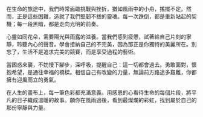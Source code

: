 在生命的旅途中，我們時常面臨挑戰與挫折，猶如風雨中的小舟，搖擺不定。然而，正是這些困難，造就了我們堅韌不拔的靈魂。每一次跌倒，都是重新站起的契機；每一段黑暗，都是走向光明的前奏。

心靈如同花朵，需要陽光與雨露的滋養。當我們感到疲憊，試著給自己片刻的寧靜，聆聽內心的聲音。學會接納自己的不完美，因為那正是你獨特的美麗所在。別忘了，生活不是追求完美的競賽，而是享受過程的藝術。

當困惑來襲，不妨慢下腳步，深呼吸，提醒自己：這一切都會過去。勇敢面對，懷抱希望，是通往幸福的橋樑。相信自己有改變的力量，無論前方路途多艱難，你都擁有迎風而立的勇氣。

在人生的畫布上，每一筆色彩都充滿意義。用感恩的心看待生命的每個片段，將平凡的日子織成溫暖的故事。願你在風雨過後，看到最燦爛的彩虹，找到屬於自己的那份寧靜與力量。